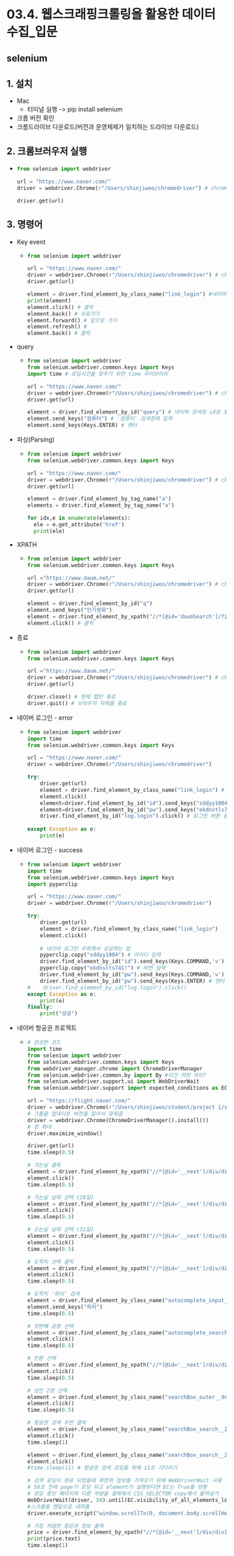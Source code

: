 # 03.4. 웹스크래핑크롤링을 활용한 데이터 수집_입문

## selenium

## 1. 설치

- Mac
  - 터미널 실행 -> pip install selenium
- 크롬 버전 확인
- 크롬드라이브 다운로드(버전과 운영체제가 일치하는 드라이브 다운로드)



## 2. 크롬브러우저 실행

- ````python
  from selenium import webdriver
  
  url = "https://www.naver.com/"
  driver = webdriver.Chrome(r"/Users/shinjiwoo/chromedriver") # chromedriver가 있는 폴더 경로
  
  driver.get(url)
  ````



## 3. 명령어

- Key event

  - ````python
    from selenium import webdriver
    
    url = "https://www.naver.com/"
    driver = webdriver.Chrome(r"/Users/shinjiwoo/chromedriver") # chromedriver가 있는 폴더 경로
    driver.get(url)
    
    element = driver.find_element_by_class_name("link_login") #네이버 사이트 로그인 버튼 class name으로 찾아오기
    print(element)
    element.click() # 클릭
    element.back() # 뒤로가기
    element.forward() # 앞으로 가기
    element.refresh() # 
    element.back() # 클릭
    ````

- query

  - ````python
    from selenium import webdriver
    from selenium.webdriver.common.keys import Keys
    import time # 로딩시간을 맞추기 위한 time 라이브러리
    
    url = "https://www.naver.com/"
    driver = webdriver.Chrome(r"/Users/shinjiwoo/chromedriver") # chromedriver가 있는 폴더 경로
    driver.get(url)
    
    element = driver.find_element_by_id("query") # 네이버 검색창 id로 찾아오기
    element.send_keys("컴퓨터") # '컴퓨터' 검색창에 입력
    element.send_keys(Keys.ENTER) # 엔터
    ````

- 파싱(Parsing)

  - ````python
    from selenium import webdriver
    from selenium.webdriver.common.keys import Keys
    
    url = "https://www.naver.com/"
    driver = webdriver.Chrome(r"/Users/shinjiwoo/chromedriver") # chromedriver가 있는 폴더 경로
    driver.get(url)
    
    element = driver.find_element_by_tag_name("a")
    elements = driver.find_element_by_tag_name("a")
    
    for idx,e in enumerate(elements):
      ele = e.get_attribute('href')
      print(ele)
    ````

- XPATH

  - ````python
    from selenium import webdriver
    from selenium.webdriver.common.keys import Keys
    
    url ="https://www.daum.net/"
    driver = webdriver.Chrome(r"/Users/shinjiwoo/chromedriver") # chromedriver가 있는 폴더 경로
    driver.get(url)
    
    element = driver.find_element_by_id("q")
    element.send_keys("인기영화")
    element = driver.find_element_by_xpath("//*[@id='daumSearch']/fieldset/div/div/button[2]") # f12 -> 검색 돋보기  클릭 -> copy -> copy xpath로 복사
    element.click() # 클릭
    ````

- 종료

  - ````python
    from selenium import webdriver
    from selenium.webdriver.common.keys import Keys
    
    url ="https://www.daum.net/"
    driver = webdriver.Chrome(r"/Users/shinjiwoo/chromedriver") # chromedriver가 있는 폴더 경로
    driver.get(url)
    
    driver.close() # 현재 탭만 종료
    driver.quit() # 브라우저 자체를 종료
    ````

- 네이버 로그인 - error

  - ````python
    from selenium import webdriver
    import time 
    from selenium.webdriver.common.keys import Keys
    
    url = "https://www.naver.com/"
    driver = webdriver.Chrome(r"/Users/shinjiwoo/chromedriver") 
    
    try:
        driver.get(url)
        element = driver.find_element_by_class_name("link_login") # 로그인 버튼 클릭
        element.click()
        element=driver.find_element_by_id("id").send_keys("sddyy1004") # 아이디 입력
        element=driver.find_element_by_id("pw").send_keys("ekdnstls741!") # 비밀번호 입력
        driver.find_element_by_id("log.login").click() # 로그인 버튼 클릭
        
    except Exception as e:
        print(e)
    ````

- 네이버 로그인 - success

  - ````python
    from selenium import webdriver
    import time 
    from selenium.webdriver.common.keys import Keys
    import pyperclip
    
    url = "https://www.naver.com/"
    driver = webdriver.Chrome(r"/Users/shinjiwoo/chromedriver") 
    
    try:
        driver.get(url)
        element = driver.find_element_by_class_name("link_login")
        element.click()
        
        # 네이버 로그인 우회해서 성공하는 법
        pyperclip.copy("sddyy1004") # 아이디 입력
        driver.find_element_by_id("id").send_keys(Keys.COMMAND,'v') # 복사 붙여넣기
        pyperclip.copy("ekdnslts741!") # 비번 입력
        driver.find_element_by_id("pw").send_keys(Keys.COMMAND,'v') # 복사 붙여넣기
        driver.find_element_by_id("pw").send_keys(Keys.ENTER) # 엔터
    #    driver.find_element_by_id("log.login").click()
    except Exception as e:
        print(e)
    finally:
        print("성공")
    ````



- 네이버 항공권 프로젝트

  - ````python
    # 완성한 코드
    import time
    from selenium import webdriver
    from selenium.webdriver.common.keys import Keys
    from webdriver_manager.chrome import ChromeDriverManager
    from selenium.webdriver.common.by import By #이건 어떤 의미?
    from selenium.webdriver.support.ui import WebDriverWait
    from selenium.webdriver.support import expected_conditions as EC # 이건 어떤 의미?
    
    url = "https://flight.naver.com/"
    driver = webdriver.Chrome(r"/Users/shinjiwoo/student/project 1/selenium/chromedriver")
    # 크롬을 업데이트 버전을 알아서 맞춰줌
    driver = webdriver.Chrome(ChromeDriverManager().install())
    # 창 확대
    driver.maximize_window()
    
    driver.get(url)
    time.sleep(0.5)
    
    # 가는날 클릭
    element = driver.find_element_by_xpath("//*[@id='__next']/div/div[1]/div[4]/div/div/div[2]/div[2]/button[1]")
    element.click()
    time.sleep(0.5)
    
    # 가는날 날짜 선택 (28일)
    element = driver.find_element_by_xpath("//*[@id='__next']/div/div[1]/div[10]/div[2]/div[1]/div[2]/div/div[2]/table/tbody/tr[5]/td[6]/button")
    element.click()
    time.sleep(0.5)
    
    # 오는날 날짜 선택 (31일)
    element = driver.find_element_by_xpath("//*[@id='__next']/div/div[1]/div[10]/div[2]/div[1]/div[2]/div/div[2]/table/tbody/tr[6]/td[2]/button")
    element.click()
    time.sleep(0.5)
    
    # 도착지 선택 클릭
    element = driver.find_element_by_xpath("//*[@id='__next']/div/div[1]/div[4]/div/div/div[2]/div[1]/button[2]")
    element.click()
    time.sleep(0.5)
    
    # 도착지 '파리' 검색
    element = driver.find_element_by_class_name("autocomplete_input__1vVkF")
    element.send_keys("파리")
    time.sleep(0.5)
    
    # 첫번째 공항 선택
    element = driver.find_element_by_class_name("autocomplete_search_item__2WRSw")
    element.click()
    time.sleep(0.5)
    
    # 인원 선택
    element = driver.find_element_by_xpath("//*[@id='__next']/div/div[1]/div[4]/div/div/div[2]/div[3]/button[1]")
    element.click()
    time.sleep(0.5)
    
    # 성인 2명 선택
    element = driver.find_element_by_class_name("searchBox_outer__9n6IB")
    element.click()
    time.sleep(0.5)
    
    # 항공권 검색 두번 클릭
    element = driver.find_element_by_class_name("searchBox_search__2KFn3")
    element.click()
    time.sleep(1)
    
    element = driver.find_element_by_class_name("searchBox_search__2KFn3")
    element.click()
    #time.sleep(11) # 항공권 검색 로딩을 위해 11초 기다리기
    
    # 검색 로딩이 완료 되었을때 화면의 정보를 가져오기 위해 WebDriverWait 사용
    # 50초 전에 page가 로딩 되고 element가 실행된다면 EC는 True를 반환 
    # 로딩 중인 페이지와 다른 부분을 셀렉해서 CSS_SELECTOR copy해서 붙여넣기
    WebDriverWait(driver, 50).until(EC.visibility_of_all_elements_located((By.CSS_SELECTOR,'#__next > div > div.container > div.List_top > div > div.inlineFilter_FilterWrapper__1Icm4 > div > button:nth-child(2) > span')))
    #스크롤을 맨밑으로 내려줌
    driver.execute_script("window.scrollTo(0, document.body.scrollHeight)") 
    
    # 가장 저렴한 항공권 정보 출력
    price = driver.find_element_by_xpath("//*[@id='__next']/div/div[1]/div[4]/div/div[3]/div[1]/div")
    print(price.text)
    time.sleep(1)
    ````

    